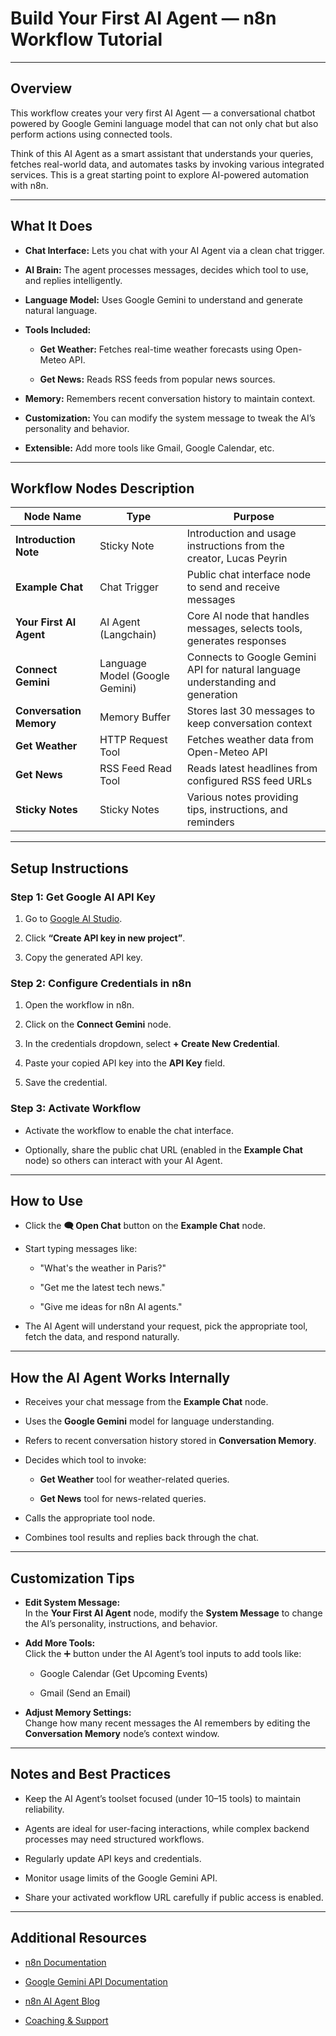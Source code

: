 # Build Your First AI Agent — n8n Workflow Tutorial

---

## Overview

This workflow creates your very first AI Agent — a conversational chatbot powered by Google Gemini language model that can not only chat but also perform actions using connected tools.

Think of this AI Agent as a smart assistant that understands your queries, fetches real-world data, and automates tasks by invoking various integrated services. This is a great starting point to explore AI-powered automation with n8n.

---

## What It Does

- **Chat Interface:** Lets you chat with your AI Agent via a clean chat trigger.

- **AI Brain:** The agent processes messages, decides which tool to use, and replies intelligently.

- **Language Model:** Uses Google Gemini to understand and generate natural language.

- **Tools Included:**
  
  - **Get Weather:** Fetches real-time weather forecasts using Open-Meteo API.
  
  - **Get News:** Reads RSS feeds from popular news sources.

- **Memory:** Remembers recent conversation history to maintain context.

- **Customization:** You can modify the system message to tweak the AI’s personality and behavior.

- **Extensible:** Add more tools like Gmail, Google Calendar, etc.

---

## Workflow Nodes Description

| Node Name               | Type                           | Purpose                                                                         |
| ----------------------- | ------------------------------ | ------------------------------------------------------------------------------- |
| **Introduction Note**   | Sticky Note                    | Introduction and usage instructions from the creator, Lucas Peyrin              |
| **Example Chat**        | Chat Trigger                   | Public chat interface node to send and receive messages                         |
| **Your First AI Agent** | AI Agent (Langchain)           | Core AI node that handles messages, selects tools, generates responses          |
| **Connect Gemini**      | Language Model (Google Gemini) | Connects to Google Gemini API for natural language understanding and generation |
| **Conversation Memory** | Memory Buffer                  | Stores last 30 messages to keep conversation context                            |
| **Get Weather**         | HTTP Request Tool              | Fetches weather data from Open-Meteo API                                        |
| **Get News**            | RSS Feed Read Tool             | Reads latest headlines from configured RSS feed URLs                            |
| **Sticky Notes**        | Sticky Notes                   | Various notes providing tips, instructions, and reminders                       |

---

## Setup Instructions

### Step 1: Get Google AI API Key

1. Go to [Google AI Studio](https://aistudio.google.com/app/apikey).

2. Click **“Create API key in new project”**.

3. Copy the generated API key.

### Step 2: Configure Credentials in n8n

1. Open the workflow in n8n.

2. Click on the **Connect Gemini** node.

3. In the credentials dropdown, select **+ Create New Credential**.

4. Paste your copied API key into the **API Key** field.

5. Save the credential.

### Step 3: Activate Workflow

- Activate the workflow to enable the chat interface.

- Optionally, share the public chat URL (enabled in the **Example Chat** node) so others can interact with your AI Agent.

---

## How to Use

- Click the **🗨 Open Chat** button on the **Example Chat** node.

- Start typing messages like:
  
  - "What's the weather in Paris?"
  
  - "Get me the latest tech news."
  
  - "Give me ideas for n8n AI agents."

- The AI Agent will understand your request, pick the appropriate tool, fetch the data, and respond naturally.

---

## How the AI Agent Works Internally

- Receives your chat message from the **Example Chat** node.

- Uses the **Google Gemini** model for language understanding.

- Refers to recent conversation history stored in **Conversation Memory**.

- Decides which tool to invoke:
  
  - **Get Weather** tool for weather-related queries.
  
  - **Get News** tool for news-related queries.

- Calls the appropriate tool node.

- Combines tool results and replies back through the chat.

---

## Customization Tips

- **Edit System Message:**  
  In the **Your First AI Agent** node, modify the **System Message** to change the AI’s personality, instructions, and behavior.

- **Add More Tools:**  
  Click the ➕ button under the AI Agent’s tool inputs to add tools like:
  
  - Google Calendar (Get Upcoming Events)
  
  - Gmail (Send an Email)

- **Adjust Memory Settings:**  
  Change how many recent messages the AI remembers by editing the **Conversation Memory** node’s context window.

---

## Notes and Best Practices

- Keep the AI Agent’s toolset focused (under 10–15 tools) to maintain reliability.

- Agents are ideal for user-facing interactions, while complex backend processes may need structured workflows.

- Regularly update API keys and credentials.

- Monitor usage limits of the Google Gemini API.

- Share your activated workflow URL carefully if public access is enabled.

---

## Additional Resources

- [n8n Documentation](https://docs.n8n.io/)

- [Google Gemini API Documentation](https://developers.google.com/palm)

- [n8n AI Agent Blog](https://n8n.io/blog/ai-agents)

- [Coaching & Support](https://api.ia2s.app/form/templates/coaching?template=Very%20First%20AI%20Agent)


